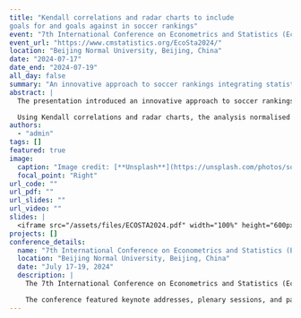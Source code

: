 ```yaml
---
title: "Kendall correlations and radar charts to include
goals for and goals against in soccer rankings"
event: "7th International Conference on Econometrics and Statistics (EcoSta 2024)"
event_url: "https://www.cmstatistics.org/EcoSta2024/"
location: "Beijing Normal University, Beijing, China"
date: "2024-07-17"
date_end: "2024-07-19"
all_day: false
summary: "An innovative approach to soccer rankings integrating statistical methods for balanced team performance evaluation."
abstract: |
  The presentation introduced an innovative approach to soccer rankings, developed in collaboration with Dr Raffaele Mattera and Prof Roy Cerqueti. The study incorporates multiple performance variables, including scored and conceded goals, alongside traditional win-draw-loss metrics.

  Using Kendall correlations and radar charts, the analysis normalised and visualised team performances. These radar chart areas were transformed into Kendall tau target values, which were subsequently used to construct alternative rankings that better reflect overall team performance. This methodology addresses biases in traditional ranking systems, ensuring more balanced evaluations of offensive and defensive capabilities. The application to the Italian Serie A demonstrated the efficacy of this computational framework for creating fairer and more detailed rankings.
authors:
  - "admin"
tags: []
featured: true
image:
  caption: "Image credit: [**Unsplash**](https://unsplash.com/photos/soccer)"
  focal_point: "Right"
url_code: ""
url_pdf: ""
url_slides: ""
url_video: ""
slides: |
  <iframe src="/assets/files/ECOSTA2024.pdf" width="100%" height="600px" frameborder="0" allowfullscreen></iframe>
projects: []
conference_details:
  name: "7th International Conference on Econometrics and Statistics (EcoSta 2024)"
  location: "Beijing Normal University, Beijing, China"
  date: "July 17-19, 2024"
  description: |
    The 7th International Conference on Econometrics and Statistics (EcoSta 2024), hosted by Beijing Normal University in Beijing, China, brought together global experts to discuss advancements in econometrics and statistics. This premier event provided a platform for researchers, academics, and practitioners to present and exchange innovative ideas and methodologies.

    The conference featured keynote addresses, plenary sessions, and parallel tracks covering topics such as statistical modelling, machine learning, sports analytics, and financial econometrics. EcoSta 2024 fostered interdisciplinary dialogue and collaboration, contributing to the development of cutting-edge applications in statistics and econometrics across diverse fields.
---
```

